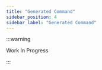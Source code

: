 ```yaml
---
title: "Generated Command"
sidebar_position: 4
sidebar_label: "Generated Command"
---
```


:::warning

Work In Progress

:::